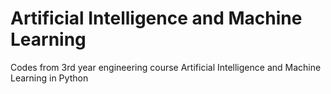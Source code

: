 # Artificial Intelligence and Machine Learning
Codes from 3rd year engineering course Artificial Intelligence and Machine Learning in Python
